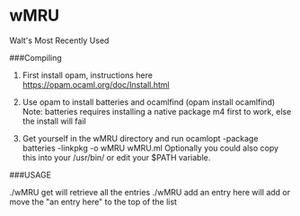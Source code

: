 # wMRU
Walt's Most Recently Used

###Compiling

1) First install opam, instructions here https://opam.ocaml.org/doc/Install.html

2) Use opam to install batteries and ocamlfind (opam install ocamlfind)
   Note: batteries requires installing a native package m4 first to work, else the install will fail

3) Get yourself in the wMRU directory and run ocamlopt -package batteries -linkpkg -o wMRU wMRU.ml
   Optionally you could also copy this into your /usr/bin/ or edit your $PATH variable.


###USAGE

./wMRU get will retrieve all the entries
./wMRU add an entry here  will add or move the "an entry here" to the top of the list

